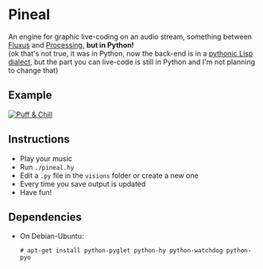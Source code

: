 Pineal
======
An engine for graphic live-coding on an audio stream, something between 
[Fluxus](http://www.pawfal.org/fluxus/) and [Processing](https://processing.org/), 
__but in Python!__  
(ok that's not true, it was in Python, now the back-end is in a 
[pythonic Lisp dialect](http://hylang.org), but the part you can live-code 
is still in Python and I'm not planning to change that)


Example
-------

[![Puff & Chill](http://img.youtube.com/vi/F1WsmDq4GzM/1.jpg)](http://www.youtube.com/watch?v=F1WsmDq4GzM)


Instructions
------------
* Play your music
* Run `./pineal.hy`
* Edit a `.py` file in the `visions` folder or create a new one
* Every time you save output is updated
* Have fun!


Dependencies
------------
* On Debian-Ubuntu:

      # apt-get install python-pyglet python-hy python-watchdog python-pyo
